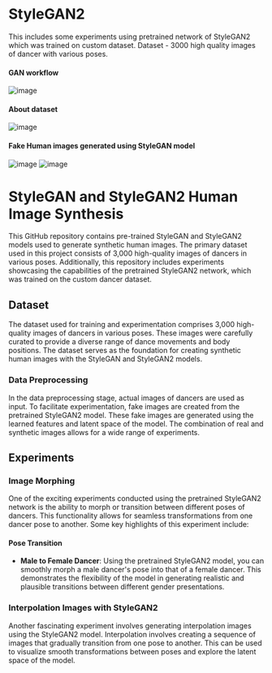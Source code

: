 # StyleGAN2

This includes some experiments using pretrained network of StyleGAN2 which was trained on custom dataset. 
Dataset - 3000 high quality images of dancer with various poses.

#### GAN workflow

![image](https://user-images.githubusercontent.com/74066072/217257825-d4b13ca0-08e6-42b5-bf61-7939a60d6ccf.png)


#### About dataset

![image](https://user-images.githubusercontent.com/74066072/217257569-a0b3c815-70fb-470f-b63a-b3961fceb2f1.png)

#### Fake Human images generated using StyleGAN model

![image](https://user-images.githubusercontent.com/74066072/217258304-e0acdd6f-c44e-4c76-bc01-e6ea9afa7a44.png)
![image](https://user-images.githubusercontent.com/74066072/217258355-d99f173a-de29-4895-9947-046cab80f6c4.png)

# StyleGAN and StyleGAN2 Human Image Synthesis

This GitHub repository contains pre-trained StyleGAN and StyleGAN2 models used to generate synthetic human images. The primary dataset used in this project consists of 3,000 high-quality images of dancers in various poses. Additionally, this repository includes experiments showcasing the capabilities of the pretrained StyleGAN2 network, which was trained on the custom dancer dataset.

## Dataset
The dataset used for training and experimentation comprises 3,000 high-quality images of dancers in various poses. These images were carefully curated to provide a diverse range of dance movements and body positions. The dataset serves as the foundation for creating synthetic human images with the StyleGAN and StyleGAN2 models.

### Data Preprocessing
In the data preprocessing stage, actual images of dancers are used as input. To facilitate experimentation, fake images are created from the pretrained StyleGAN2 model. These fake images are generated using the learned features and latent space of the model. The combination of real and synthetic images allows for a wide range of experiments.

## Experiments
### Image Morphing
One of the exciting experiments conducted using the pretrained StyleGAN2 network is the ability to morph or transition between different poses of dancers. This functionality allows for seamless transformations from one dancer pose to another. Some key highlights of this experiment include:

#### Pose Transition
- **Male to Female Dancer**: Using the pretrained StyleGAN2 model, you can smoothly morph a male dancer's pose into that of a female dancer. This demonstrates the flexibility of the model in generating realistic and plausible transitions between different gender presentations.

### Interpolation Images with StyleGAN2
Another fascinating experiment involves generating interpolation images using the StyleGAN2 model. Interpolation involves creating a sequence of images that gradually transition from one pose to another. This can be used to visualize smooth transformations between poses and explore the latent space of the model.


